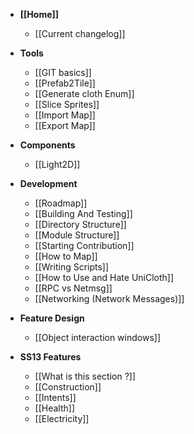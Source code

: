 * **[[Home]]**
    * [[Current changelog]]

* **Tools**
    * [[GIT basics]]
    * [[Prefab2Tile]]
    * [[Generate cloth Enum]]
    * [[Slice Sprites]]
    * [[Import Map]]
    * [[Export Map]]

* **Components**
    * [[Light2D]] 

* **Development**
    * [[Roadmap]]
    * [[Building And Testing]]
    * [[Directory Structure]]
    * [[Module Structure]]
    * [[Starting Contribution]]
    * [[How to Map]]
    * [[Writing Scripts]]
    * [[How to Use and Hate UniCloth]]
    * [[RPC vs Netmsg]]
    * [[Networking (Network Messages)]]


* **Feature Design**
    * [[Object interaction windows]]

* **SS13 Features**
    * [[What is this section ?]]
    * [[Construction]]
    * [[Intents]]
    * [[Health]]
    * [[Electricity]]